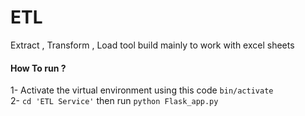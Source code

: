 # ETL
Extract , Transform , Load tool build mainly to work with excel sheets 
#### How To run ? 
1- Activate the virtual environment using this code `bin/activate` <br>
2- `cd 'ETL Service'` then run `python Flask_app.py` <br>

